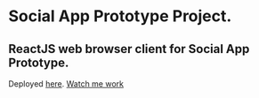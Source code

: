 # Social App Prototype Project.

## ReactJS web browser client for Social App Prototype.

Deployed [here](https://social-app-prototype.netlify.app/).
[Watch me work](https://www.youtube.com/watch?v=cSd08rtIgss&list=PLDrCZWA1MVi4nDz274lXP5lB-XTC1h0Bk)